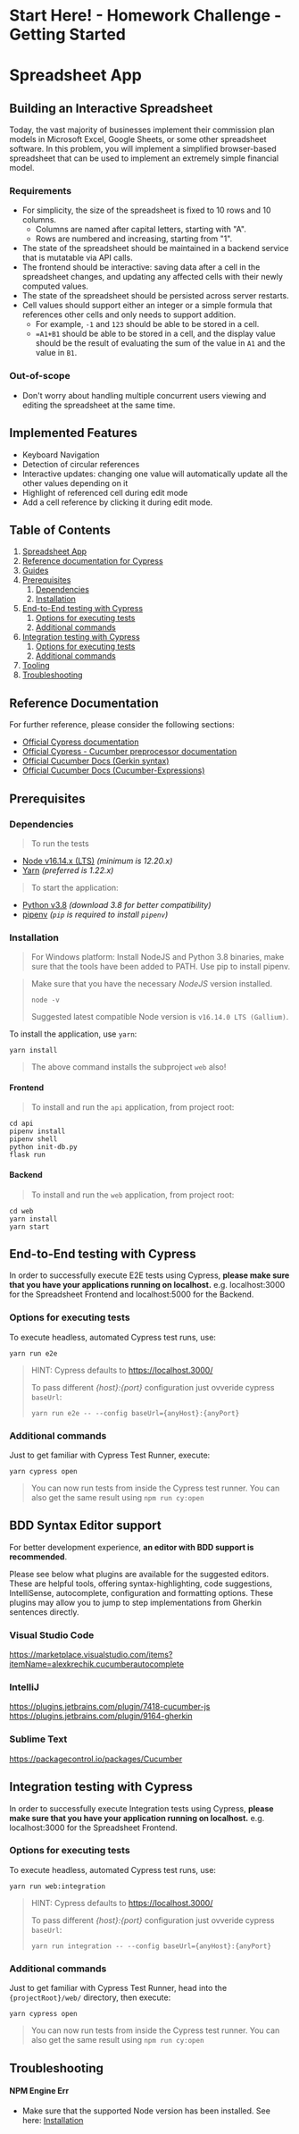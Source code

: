 # Start Here! - Homework Challenge - Getting Started

<a name=spreadsheet-app></a>
# Spreadsheet App

## Building an Interactive Spreadsheet

Today, the vast majority of businesses implement their commission plan models
in Microsoft Excel, Google Sheets, or some other spreadsheet software. In this
problem, you will implement a simplified browser-based spreadsheet that can be
used to implement an extremely simple financial model.

### Requirements

* For simplicity, the size of the spreadsheet is fixed to 10 rows and 10
  columns.
    - Columns are named after capital letters, starting with "A".
    - Rows are numbered and increasing, starting from "1".
* The state of the spreadsheet should be maintained in a backend service that
  is mutatable via API calls.
* The frontend should be interactive: saving data after a cell in the
  spreadsheet changes, and updating any affected cells with their newly
  computed values.
* The state of the spreadsheet should be persisted across server restarts.
* Cell values should support either an integer or a simple formula that
  references other cells and only needs to support addition.
    - For example, `-1` and `123` should be able to be stored in a cell.
    - `=A1+B1` should be able to be stored in a cell, and the display value
      should be the result of evaluating the sum of the value in `A1` and
      the value in `B1`.

### Out-of-scope

* Don't worry about handling multiple concurrent users viewing and editing the
  spreadsheet at the same time.

## Implemented Features

- Keyboard Navigation
- Detection of circular references
- Interactive updates: changing one value will automatically update all the other values depending on it
- Highlight of referenced cell during edit mode
- Add a cell reference by clicking it during edit mode.


## Table of Contents

1. [Spreadsheet App](#spreadsheet-app)
2. [Reference documentation for Cypress](#reference-documentation)
3. [Guides](#guides)
4. [Prerequisites](#prerequisites)
    1. [Dependencies](#dependencies)
    2. [Installation](#installation)
5. [End-to-End testing with Cypress](#e2e)
    1. [Options for executing tests](#e2e-options)
    2. [Additional commands](#e2e-additional)
6. [Integration testing with Cypress](#integration)
    1. [Options for executing tests](#integration-options)
    2. [Additional commands](#integration-additional)
7. [Tooling](#tooling)
8. [Troubleshooting](#troubleshooting)


<a name=reference-documentation></a>
## Reference Documentation
For further reference, please consider the following sections:

* [Official Cypress documentation](https://docs.cypress.io/)
* [Official Cypress - Cucumber preprocessor documentation](https://github.com/TheBrainFamily/cypress-cucumber-preprocessor#readme)
* [Official Cucumber Docs (Gerkin syntax)](https://cucumber.io/docs/gherkin/)
* [Official Cucumber Docs (Cucumber-Expressions)](https://cucumber.io/docs/cucumber/cucumber-expressions/)

<a name=prerequisites></a>
## Prerequisites

<a name=dependencies></a>
### Dependencies
> To run the tests

* [Node v16.14.x (LTS)](https://nodejs.org/en/blog/release/v16.14.0/) _(minimum is 12.20.x)_
* [Yarn](https://yarnpkg.com/getting-started/install) _(preferred is 1.22.x)_

> To start the application:

* [Python v3.8](https://www.python.org/downloads/) _(download 3.8 for better compatibility)_
* [pipenv](https://www.python.org/downloads/) _(`pip` is required to install `pipenv`)_

<a name=installation></a>
### Installation

> For Windows platform: Install NodeJS and Python 3.8 binaries, make sure that the tools have been added to PATH. Use pip to install pipenv. 

> Make sure that you have the necessary _NodeJS_ version installed.
> ```shell
> node -v
> ```
> Suggested latest compatible Node version is `v16.14.0 LTS (Gallium)`.

To install the application, use `yarn`:
```shell script
yarn install
```
> The above command installs the subproject `web` also!

#### Frontend

> To install and run the `api` application, from project root:
```shell script
cd api
pipenv install
pipenv shell
python init-db.py
flask run
```

#### Backend

> To install and run the `web` application, from project root:
```shell script
cd web
yarn install
yarn start
```

<a name=e2e></a>
## End-to-End testing with Cypress

In order to successfully execute E2E tests using Cypress, **please make sure that you have your applications running on localhost.**
e.g. localhost:3000 for the Spreadsheet Frontend and localhost:5000 for the Backend.

<a name=e2e-options></a>
### Options for executing tests

To execute headless, automated Cypress test runs, use:

```shell script
yarn run e2e
```

> HINT: Cypress defaults to https://localhost.3000/
>
> To pass different _{host}:{port}_ configuration just ovveride cypress `baseUrl`:
> ```shell script
> yarn run e2e -- --config baseUrl={anyHost}:{anyPort}
> ```

### Additional commands
Just to get familiar with Cypress Test Runner, execute:
```shell script
yarn cypress open
```
> You can now run tests from inside the Cypress test runner.
> You can also get the same result using `npm run cy:open`

<a name=tooling></a>
## BDD Syntax Editor support
For better development experience, **an editor with BDD support is recommended**.

Please see below what plugins are available for the suggested editors. These are helpful tools,
offering syntax-highlighting, code suggestions, IntelliSense, autocomplete, configuration and
formatting options. These plugins may allow you to jump to step implementations from Gherkin
sentences directly.

### Visual Studio Code
https://marketplace.visualstudio.com/items?itemName=alexkrechik.cucumberautocomplete

### IntelliJ
https://plugins.jetbrains.com/plugin/7418-cucumber-js
https://plugins.jetbrains.com/plugin/9164-gherkin

### Sublime Text
https://packagecontrol.io/packages/Cucumber

<a name=integration></a>
## Integration testing with Cypress

In order to successfully execute Integration tests using Cypress, **please make sure that you have your application running on localhost.**
e.g. localhost:3000 for the Spreadsheet Frontend.

<a name=integration-options></a>
### Options for executing tests

To execute headless, automated Cypress test runs, use:

```shell script
yarn run web:integration
```

> HINT: Cypress defaults to https://localhost.3000/
>
> To pass different _{host}:{port}_ configuration just ovveride cypress `baseUrl`:
> ```shell script
> yarn run integration -- --config baseUrl={anyHost}:{anyPort}
> ```

<a name=integration-additional></a>
### Additional commands
Just to get familiar with Cypress Test Runner, head into the `{projectRoot}/web/` directory, then execute:
```shell script
yarn cypress open
```
> You can now run tests from inside the Cypress test runner.
> You can also get the same result using `npm run cy:open`


<a name=troubleshooting></a>
## Troubleshooting
#### NPM Engine Err
- Make sure that the supported Node version has been installed. See here: [Installation](#installation)
